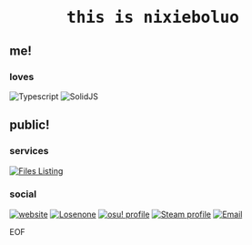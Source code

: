 <h1 align="center"><samp>this is nixieboluo</samp></h1>

## me!

### loves

![Typescript](https://img.shields.io/badge/typescript-3178c6?style=for-the-badge&logo=typescript&logoColor=white)
![SolidJS](https://img.shields.io/badge/solidjs-2c4f7c?style=for-the-badge&logo=solid&logoColor=white)

## public!

### services

[![Files Listing](https://img.shields.io/badge/files%20listing-3a9ba1?style=for-the-badge)](https://files.sagirii.me)

### social

[![website](https://img.shields.io/badge/website-coming%20soon-0?style=for-the-badge&labelColor=cc3355&color=555555)](https://me.sagirii.me)
[![Losenone](https://img.shields.io/badge/losenone-join%20us-0?style=for-the-badge&labelColor=62b47a&color=555555)](https://www.losenone.cn)
[![osu! profile](https://img.shields.io/badge/osu!-std%20player-0?style=for-the-badge&labelColor=ff66aa&color=555555&logo=osu!&logoColor=white)](https://osu.ppy.sh/users/19444807)
[![Steam profile](https://img.shields.io/badge/steam-just%20relax-0?style=for-the-badge&labelColor=00aeef&color=555555&logo=steam&logoColor=white)](https://steamcommunity.com/id/nixieboluo/)
[![Email](https://img.shields.io/badge/email-so%20formal-0?style=for-the-badge&labelColor=008cfc&color=555555&logo=mailgun&logoColor=white)](mailto:me@sagirii.me)

EOF
